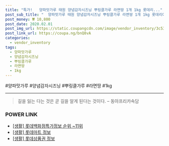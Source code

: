 ```yaml
--- 
title: "특가!   양파맛가루 태원 양념감자시즈닝 뿌링클가루 라면땅 1개 1kg 롯데리..." 
post_sub_title: "  양파맛가루 태원 양념감자시즈닝 뿌링클가루 라면땅 1개 1kg 롯데리아양념맛내기" 
post_money: ₩ 10,800 
post_date: 2020.02.01 
post_img_url: https://static.coupangcdn.com/image/vendor_inventory/3c53/40f0fc64495bbeecddbc548592a0e50b3e3f633138d1f7596f8e1d73427d.png 
post_link_url: https://coupa.ng/bnQ8vA 
categories: 
  - vendor_inventory 
tags: 
  - 양파맛가루 
  - 양념감자시즈닝 
  - 뿌링클가루 
  - 라면땅 
  - 1kg 
--- 
```

  #양파맛가루 #양념감자시즈닝 #뿌링클가루 #라면땅 #1kg 
<hr> 

> 길을 잃는 다는 것은 곧 길을 알게 된다는 것이다. – 동아프리카속담 


### POWER LINK

* <a href="https://blog.naver.com/sakai111/221773539993" target="_blank"> [생활] 롯데백화점특가정보 순위 ~11위</a>
* <a href="https://blog.naver.com/sakai111/221757828031" target="_blank"> [생활] 롯데마트 정보 </a>
* <a href="https://blog.naver.com/sakai111/221757975426" target="_blank"> [생활] 롯데상품권 정보 </a>
